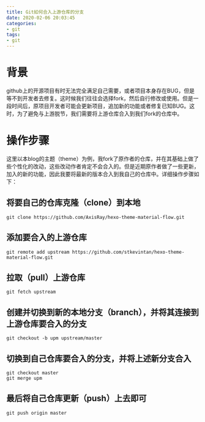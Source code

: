 ```yaml
---
title: Git如何合入上游仓库的分支
date: 2020-02-06 20:03:45
categories:
- git
tags:
- git
---
```

# 背景
github上的开源项目有时无法完全满足自己需要，或者项目本身存在BUG，但是等不到开发者去修复。这时候我们往往会选择fork，然后自行修改或使用。但是一段时间后，原项目开发者可能会更新项目，追加新的功能或者修复已知BUG。这时，为了避免与上游脱节，我们需要将上游仓库合入到我们fork的仓库中。
<!-- more -->
# 操作步骤
这里以本blog的主题（theme）为例，我fork了原作者的仓库，并在其基础上做了些个性化的改动，这些改动作者肯定不会合入的。但是近期原作者做了一些更新，加入的新的功能，因此我要将最新的版本合入到我自己的仓库中。详细操作步骤如下：



## 将要自己的仓库克隆（clone）到本地
```
git clone https://github.com/AxisRay/hexo-theme-material-flow.git
```
## 添加要合入的上游仓库
```
git remote add upstream https://github.com/stkevintan/hexo-theme-material-flow.git
```
## 拉取（pull）上游仓库
```
git fetch upstream
```
## 创建并切换到新的本地分支（branch），并将其连接到上游仓库要合入的分支
```
git checkout -b upm upstream/master
```
## 切换到自己仓库要合入的分支，并将上述新分支合入
```
git checkout master
git merge upm
```
## 最后将自己仓库更新（push）上去即可
```
git push origin master
```


